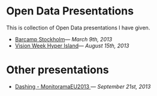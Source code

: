 Open Data Presentations
=============

This is collection of Open Data presentations I have given.

- [Barcamp Stockholm](http://pushmatrix.github.com/presentations/barcamp-stockholm/#/)&mdash; _March 9th, 2013_
- [Vision Week Hyper Island](http://pushmatrix.github.com/presentations/visionweek)&mdash; _August 15th, 2013_

Other presentations
=============
- [Dashing - MonitoramaEU2013 ](http://pushmatrix.github.io/presentations/dashing/#/8)&mdash; _September 21st, 2013_
